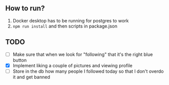## How to run?
1. Docker desktop has to be running for postgres to work
2. `npm run install` and then scripts in package.json

## TODO
- [ ] Make sure that when we look for "following" that it's the right blue button
- [x] Implement liking a couple of pictures and viewing profile
- [ ] Store in the db how many people I followed today so that I don't overdo it and get banned